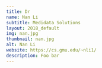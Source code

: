 ```yaml
---
title: Dr
name: Nan Li
subtitle: Medidata Solutions
layout: 2018_default
img: nan.jpg
thumbnail: nan.jpg
alt: Nan Li
website: https://cs.gmu.edu/~nli1/
description: Foo bar
---
```

